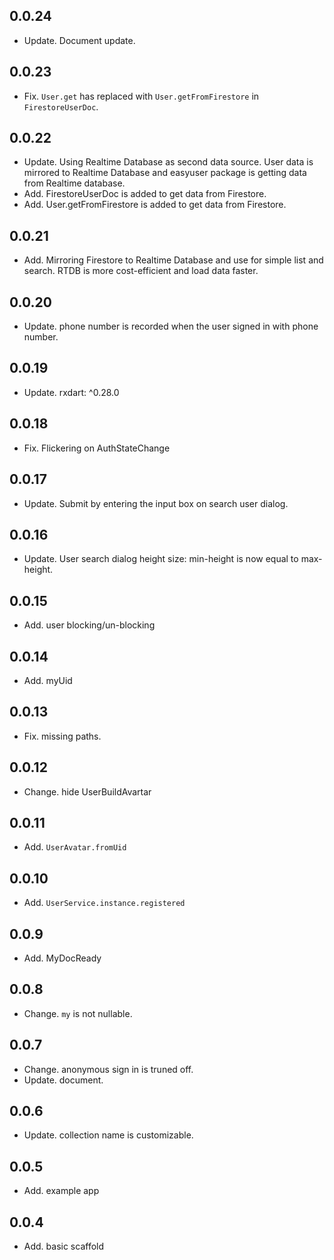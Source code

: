 ## 0.0.24
* Update. Document update.

## 0.0.23
* Fix. `User.get` has replaced with `User.getFromFirestore` in `FirestoreUserDoc`.

## 0.0.22
* Update. Using Realtime Database as second data source. User data is mirrored to Realtime Database and easyuser package is getting data from Realtime database.
* Add. FirestoreUserDoc is added to get data from Firestore.
* Add. User.getFromFirestore is added to get data from Firestore.

## 0.0.21
* Add. Mirroring Firestore to Realtime Database and use for simple list and search. RTDB is more cost-efficient and load data faster.

## 0.0.20
* Update. phone number is recorded when the user signed in with phone number.

## 0.0.19
* Update. rxdart: ^0.28.0

## 0.0.18
* Fix. Flickering on AuthStateChange

## 0.0.17
* Update. Submit by entering the input box on search user dialog.

## 0.0.16
* Update. User search dialog height size: min-height is now equal to max-height.

## 0.0.15
* Add. user blocking/un-blocking

## 0.0.14
* Add. myUid

## 0.0.13
* Fix. missing paths.

## 0.0.12
* Change. hide UserBuildAvartar

## 0.0.11
* Add. `UserAvatar.fromUid`

## 0.0.10
* Add. `UserService.instance.registered`

## 0.0.9
* Add. MyDocReady

## 0.0.8
* Change. `my` is not nullable.

## 0.0.7
* Change. anonymous sign in is truned off.
* Update. document.

## 0.0.6
* Update. collection name is customizable.

## 0.0.5
* Add. example app

## 0.0.4
* Add. basic scaffold


